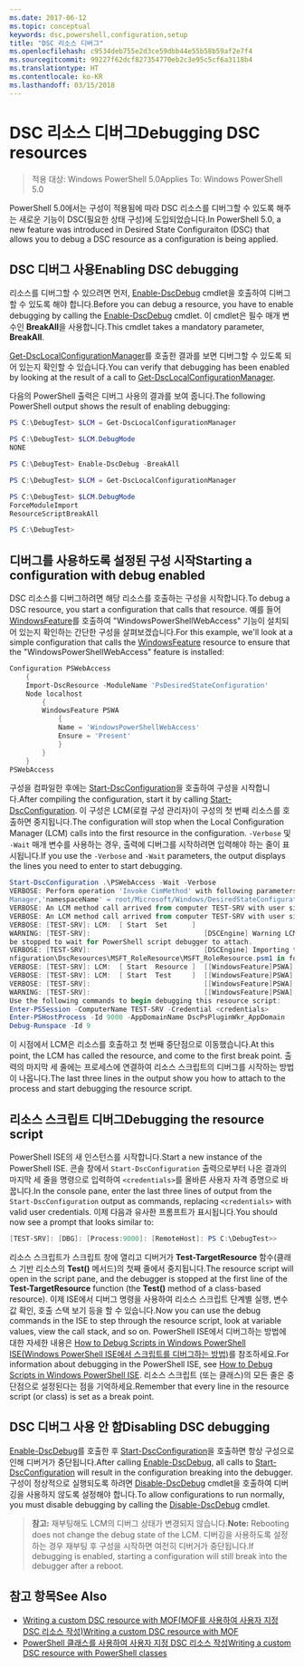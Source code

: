 ```yaml
---
ms.date: 2017-06-12
ms.topic: conceptual
keywords: dsc,powershell,configuration,setup
title: "DSC 리소스 디버그"
ms.openlocfilehash: c9534deb755e2d3ce59dbb44e55b58b59af2e7f4
ms.sourcegitcommit: 99227f62dcf827354770eb2c3e95c5cf6a3118b4
ms.translationtype: HT
ms.contentlocale: ko-KR
ms.lasthandoff: 03/15/2018
---
```

# <a name="debugging-dsc-resources"></a><span data-ttu-id="756bf-103">DSC 리소스 디버그</span><span class="sxs-lookup"><span data-stu-id="756bf-103">Debugging DSC resources</span></span>

> <span data-ttu-id="756bf-104">적용 대상: Windows PowerShell 5.0</span><span class="sxs-lookup"><span data-stu-id="756bf-104">Applies To: Windows PowerShell 5.0</span></span>

<span data-ttu-id="756bf-105">PowerShell 5.0에서는 구성이 적용됨에 따라 DSC 리소스를 디버그할 수 있도록 해주는 새로운 기능이 DSC(필요한 상태 구성)에 도입되었습니다.</span><span class="sxs-lookup"><span data-stu-id="756bf-105">In PowerShell 5.0, a new feature was introduced in Desired State Configuraiton (DSC) that allows you to debug a DSC resource as a configuration is being applied.</span></span>

## <a name="enabling-dsc-debugging"></a><span data-ttu-id="756bf-106">DSC 디버그 사용</span><span class="sxs-lookup"><span data-stu-id="756bf-106">Enabling DSC debugging</span></span>
<span data-ttu-id="756bf-107">리소스를 디버그할 수 있으려면 먼저, [Enable-DscDebug](https://technet.microsoft.com/library/mt517870.aspx) cmdlet을 호출하여 디버그할 수 있도록 해야 합니다.</span><span class="sxs-lookup"><span data-stu-id="756bf-107">Before you can debug a resource, you have to enable debugging by calling the [Enable-DscDebug](https://technet.microsoft.com/library/mt517870.aspx) cmdlet.</span></span> <span data-ttu-id="756bf-108">이 cmdlet은 필수 매개 변수인 **BreakAll**을 사용합니다.</span><span class="sxs-lookup"><span data-stu-id="756bf-108">This cmdlet takes a mandatory parameter, **BreakAll**.</span></span> 

<span data-ttu-id="756bf-109">[Get-DscLocalConfigurationManager](https://technet.microsoft.com/library/dn407378.aspx)를 호출한 결과를 보면 디버그할 수 있도록 되어 있는지 확인할 수 있습니다.</span><span class="sxs-lookup"><span data-stu-id="756bf-109">You can verify that debugging has been enabled by looking at the result of a call to [Get-DscLocalConfigurationManager](https://technet.microsoft.com/library/dn407378.aspx).</span></span>

<span data-ttu-id="756bf-110">다음의 PowerShell 출력은 디버그 사용의 결과를 보여 줍니다.</span><span class="sxs-lookup"><span data-stu-id="756bf-110">The following PowerShell output shows the result of enabling debugging:</span></span>


```powershell
PS C:\DebugTest> $LCM = Get-DscLocalConfigurationManager

PS C:\DebugTest> $LCM.DebugMode
NONE

PS C:\DebugTest> Enable-DscDebug -BreakAll

PS C:\DebugTest> $LCM = Get-DscLocalConfigurationManager

PS C:\DebugTest> $LCM.DebugMode
ForceModuleImport
ResourceScriptBreakAll

PS C:\DebugTest>
```


## <a name="starting-a-configuration-with-debug-enabled"></a><span data-ttu-id="756bf-111">디버그를 사용하도록 설정된 구성 시작</span><span class="sxs-lookup"><span data-stu-id="756bf-111">Starting a configuration with debug enabled</span></span>
<span data-ttu-id="756bf-112">DSC 리소스를 디버그하려면 해당 리소스를 호출하는 구성을 시작합니다.</span><span class="sxs-lookup"><span data-stu-id="756bf-112">To debug a DSC resource, you start a configuration that calls that resource.</span></span> <span data-ttu-id="756bf-113">예를 들어 [WindowsFeature](windowsfeatureResource.md)를 호출하여 "WindowsPowerShellWebAccess" 기능이 설치되어 있는지 확인하는 간단한 구성을 살펴보겠습니다.</span><span class="sxs-lookup"><span data-stu-id="756bf-113">For this example, we'll look at a simple configuration that calls the [WindowsFeature](windowsfeatureResource.md) resource to ensure that the "WindowsPowerShellWebAccess" feature is installed:</span></span>

```powershell
Configuration PSWebAccess
    {
    Import-DscResource -ModuleName 'PsDesiredStateConfiguration'
    Node localhost
        {
        WindowsFeature PSWA
            {
            Name = 'WindowsPowerShellWebAccess'
            Ensure = 'Present'
            }
        }
    }
PSWebAccess
```
<span data-ttu-id="756bf-114">구성을 컴파일한 후에는 [Start-DscConfiguration](https://technet.microsoft.com/library/dn521623.aspx)을 호출하여 구성을 시작합니다.</span><span class="sxs-lookup"><span data-stu-id="756bf-114">After compiling the configuration, start it by calling [Start-DscConfiguration](https://technet.microsoft.com/library/dn521623.aspx).</span></span> <span data-ttu-id="756bf-115">이 구성은 LCM(로컬 구성 관리자)이 구성의 첫 번째 리소스를 호출하면 중지됩니다.</span><span class="sxs-lookup"><span data-stu-id="756bf-115">The configuration will stop when the Local Configuration Manager (LCM) calls into the first resource in the configuration.</span></span> <span data-ttu-id="756bf-116">`-Verbose` 및 `-Wait` 매개 변수를 사용하는 경우, 출력에 디버그를 시작하려면 입력해야 하는 줄이 표시됩니다.</span><span class="sxs-lookup"><span data-stu-id="756bf-116">If you use the `-Verbose` and `-Wait` parameters, the output displays the lines you need to enter to start debugging.</span></span>

```powershell
Start-DscConfiguration .\PSWebAccess -Wait -Verbose
VERBOSE: Perform operation 'Invoke CimMethod' with following parameters, ''methodName' = SendConfigurationApply,'className' = MSFT_DSCLocalConfiguration
Manager,'namespaceName' = root/Microsoft/Windows/DesiredStateConfiguration'.
VERBOSE: An LCM method call arrived from computer TEST-SRV with user sid S-1-5-21-2127521184-1604012920-1887927527-108583.
VERBOSE: An LCM method call arrived from computer TEST-SRV with user sid S-1-5-21-2127521184-1604012920-1887927527-108583.
VERBOSE: [TEST-SRV]: LCM:  [ Start  Set      ]
WARNING: [TEST-SRV]:                            [DSCEngine] Warning LCM is in Debug 'ResourceScriptBreakAll' mode.  Resource script processing will 
be stopped to wait for PowerShell script debugger to attach.
VERBOSE: [TEST-SRV]:                            [DSCEngine] Importing the module C:\WINDOWS\system32\WindowsPowerShell\v1.0\Modules\PSDesiredStateCo
nfiguration\DscResources\MSFT_RoleResource\MSFT_RoleResource.psm1 in force mode.
VERBOSE: [TEST-SRV]: LCM:  [ Start  Resource ]  [[WindowsFeature]PSWA]
VERBOSE: [TEST-SRV]: LCM:  [ Start  Test     ]  [[WindowsFeature]PSWA]
VERBOSE: [TEST-SRV]:                            [[WindowsFeature]PSWA] Importing the module MSFT_RoleResource in force mode.
WARNING: [TEST-SRV]:                            [[WindowsFeature]PSWA] Resource is waiting for PowerShell script debugger to attach. 
Use the following commands to begin debugging this resource script:
Enter-PSSession -ComputerName TEST-SRV -Credential <credentials>
Enter-PSHostProcess -Id 9000 -AppDomainName DscPsPluginWkr_AppDomain
Debug-Runspace -Id 9
```
<span data-ttu-id="756bf-117">이 시점에서 LCM은 리소스를 호출하고 첫 번째 중단점으로 이동했습니다.</span><span class="sxs-lookup"><span data-stu-id="756bf-117">At this point, the LCM has called the resource, and come to the first break point.</span></span> <span data-ttu-id="756bf-118">출력의 마지막 세 줄에는 프로세스에 연결하여 리소스 스크립트의 디버그를 시작하는 방법이 나옵니다.</span><span class="sxs-lookup"><span data-stu-id="756bf-118">The last three lines in the output show you how to attach to the process and start debugging the resource script.</span></span>

## <a name="debugging-the-resource-script"></a><span data-ttu-id="756bf-119">리소스 스크립트 디버그</span><span class="sxs-lookup"><span data-stu-id="756bf-119">Debugging the resource script</span></span>

<span data-ttu-id="756bf-120">PowerShell ISE의 새 인스턴스를 시작합니다.</span><span class="sxs-lookup"><span data-stu-id="756bf-120">Start a new instance of the PowerShell ISE.</span></span> <span data-ttu-id="756bf-121">콘솔 창에서 `Start-DscConfiguration` 출력으로부터 나온 결과의 마지막 세 줄을 명령으로 입력하여 `<credentials>`를 올바른 사용자 자격 증명으로 바꿉니다.</span><span class="sxs-lookup"><span data-stu-id="756bf-121">In the console pane, enter the last three lines of output from the `Start-DscConfiguration` output as commands, replacing `<credentials>` with valid user credentials.</span></span> <span data-ttu-id="756bf-122">이제 다음과 유사한 프롬프트가 표시됩니다.</span><span class="sxs-lookup"><span data-stu-id="756bf-122">You should now see a prompt that looks similar to:</span></span>

```powershell
[TEST-SRV]: [DBG]: [Process:9000]: [RemoteHost]: PS C:\DebugTest>>
```

<span data-ttu-id="756bf-123">리소스 스크립트가 스크립트 창에 열리고 디버거가 **Test-TargetResource** 함수(클래스 기반 리소스의 **Test()** 메서드)의 첫째 줄에서 중지됩니다.</span><span class="sxs-lookup"><span data-stu-id="756bf-123">The resource script will open in the script pane, and the debugger is stopped at the first line of the **Test-TargetResource** function (the **Test()** method of a class-based resource).</span></span>
<span data-ttu-id="756bf-124">이제 ISE에서 디버그 명령을 사용하여 리소스 스크립트 단계별 실행, 변수 값 확인, 호출 스택 보기 등을 할 수 있습니다.</span><span class="sxs-lookup"><span data-stu-id="756bf-124">Now you can use the debug commands in the ISE to step through the resource script, look at variable values, view the call stack, and so on.</span></span> <span data-ttu-id="756bf-125">PowerShell ISE에서 디버그하는 방법에 대한 자세한 내용은 [How to Debug Scripts in Windows PowerShell ISE(Windows PowerShell ISE에서 스크립트를 디버그하는 방법)](https://technet.microsoft.com/en-us/library/dd819480.aspx)를 참조하세요.</span><span class="sxs-lookup"><span data-stu-id="756bf-125">For information about debugging in the PowerShell ISE, see [How to Debug Scripts in Windows PowerShell ISE](https://technet.microsoft.com/en-us/library/dd819480.aspx).</span></span> <span data-ttu-id="756bf-126">리소스 스크립트 (또는 클래스)의 모든 줄은 중단점으로 설정된다는 점을 기억하세요.</span><span class="sxs-lookup"><span data-stu-id="756bf-126">Remember that every line in the resource script (or class) is set as a break point.</span></span>

## <a name="disabling-dsc-debugging"></a><span data-ttu-id="756bf-127">DSC 디버그 사용 안 함</span><span class="sxs-lookup"><span data-stu-id="756bf-127">Disabling DSC debugging</span></span>

<span data-ttu-id="756bf-128">[Enable-DscDebug](https://technet.microsoft.com/library/mt517870.aspx)를 호출한 후 [Start-DscConfiguration](https://technet.microsoft.com/library/dn521623.aspx)을 호출하면 항상 구성으로 인해 디버거가 중단됩니다.</span><span class="sxs-lookup"><span data-stu-id="756bf-128">After calling [Enable-DscDebug](https://technet.microsoft.com/library/mt517870.aspx), all calls to [Start-DscConfiguration](https://technet.microsoft.com/library/dn521623.aspx) will result in the configuration breaking into the debugger.</span></span> <span data-ttu-id="756bf-129">구성이 정상적으로 실행되도록 하려면 [Disable-DscDebug](https://technet.microsoft.com/en-us/library/mt517872.aspx) cmdlet을 호출하여 디버깅을 사용하지 않도록 설정해야 합니다.</span><span class="sxs-lookup"><span data-stu-id="756bf-129">To allow configurations to run normally, you must disable debugging by calling the [Disable-DscDebug](https://technet.microsoft.com/en-us/library/mt517872.aspx) cmdlet.</span></span>

><span data-ttu-id="756bf-130">**참고:** 재부팅해도 LCM의 디버그 상태가 변경되지 않습니다.</span><span class="sxs-lookup"><span data-stu-id="756bf-130">**Note:** Rebooting does not change the debug state of the LCM.</span></span> <span data-ttu-id="756bf-131">디버깅을 사용하도록 설정하는 경우 재부팅 후 구성을 시작하면 여전히 디버거가 중단됩니다.</span><span class="sxs-lookup"><span data-stu-id="756bf-131">If debugging is enabled, starting a configuration will still break into the debugger after a reboot.</span></span>


## <a name="see-also"></a><span data-ttu-id="756bf-132">참고 항목</span><span class="sxs-lookup"><span data-stu-id="756bf-132">See Also</span></span>
- [<span data-ttu-id="756bf-133">Writing a custom DSC resource with MOF(MOF를 사용하여 사용자 지정 DSC 리소스 작성)</span><span class="sxs-lookup"><span data-stu-id="756bf-133">Writing a custom DSC resource with MOF</span></span>](authoringResourceMOF.md) 
- [<span data-ttu-id="756bf-134">PowerShell 클래스를 사용하여 사용자 지정 DSC 리소스 작성</span><span class="sxs-lookup"><span data-stu-id="756bf-134">Writing a custom DSC resource with PowerShell classes</span></span>](authoringResourceClass.md)

